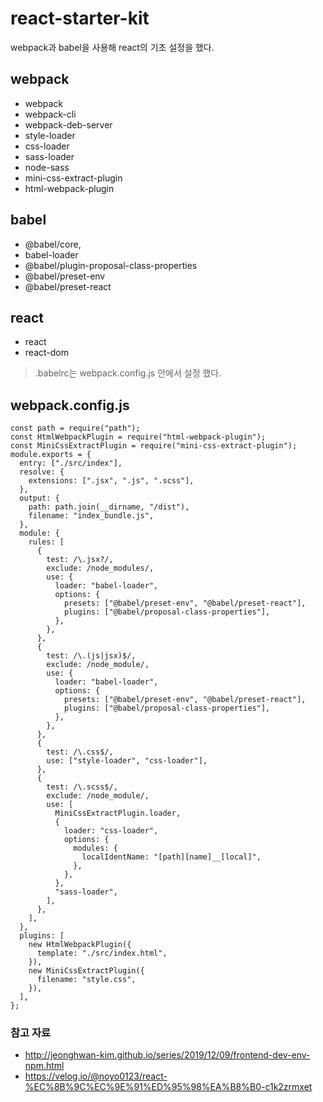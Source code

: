 # react-starter-kit

webpack과 babel을 사용해 react의 기초 설정을 했다.

## webpack

- webpack
- webpack-cli
- webpack-deb-server
- style-loader
- css-loader 
- sass-loader
- node-sass
- mini-css-extract-plugin
- html-webpack-plugin

## babel

- @babel/core, 
- babel-loader
- @babel/plugin-proposal-class-properties
- @babel/preset-env
- @babel/preset-react

## react

- react
- react-dom

> .babelrc는 webpack.config.js 안에서 설정 했다.

## webpack.config.js
```
const path = require("path");
const HtmlWebpackPlugin = require("html-webpack-plugin");
const MiniCssExtractPlugin = require("mini-css-extract-plugin");
module.exports = {
  entry: ["./src/index"],
  resolve: {
    extensions: [".jsx", ".js", ".scss"],
  },
  output: {
    path: path.join(__dirname, "/dist"),
    filename: "index_bundle.js",
  },
  module: {
    rules: [
      {
        test: /\.jsx?/,
        exclude: /node_modules/,
        use: {
          loader: "babel-loader",
          options: {
            presets: ["@babel/preset-env", "@babel/preset-react"],
            plugins: ["@babel/proposal-class-properties"],
          },
        },
      },
      {
        test: /\.(js|jsx)$/,
        exclude: /node_module/,
        use: {
          loader: "babel-loader",
          options: {
            presets: ["@babel/preset-env", "@babel/preset-react"],
            plugins: ["@babel/proposal-class-properties"],
          },
        },
      },
      {
        test: /\.css$/,
        use: ["style-loader", "css-loader"],
      },
      {
        test: /\.scss$/,
        exclude: /node_module/,
        use: [
          MiniCssExtractPlugin.loader,
          {
            loader: "css-loader",
            options: {
              modules: {
                localIdentName: "[path][name]__[local]",
              },
            },
          },
          "sass-loader",
        ],
      },
    ],
  },
  plugins: [
    new HtmlWebpackPlugin({
      template: "./src/index.html",
    }),
    new MiniCssExtractPlugin({
      filename: "style.css",
    }),
  ],
};

```

### 참고 자료
- http://jeonghwan-kim.github.io/series/2019/12/09/frontend-dev-env-npm.html
- https://velog.io/@noyo0123/react-%EC%8B%9C%EC%9E%91%ED%95%98%EA%B8%B0-c1k2zrmxet

